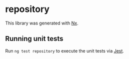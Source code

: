 # repository

This library was generated with [Nx](https://nx.dev).

## Running unit tests

Run `ng test repository` to execute the unit tests via [Jest](https://jestjs.io).
